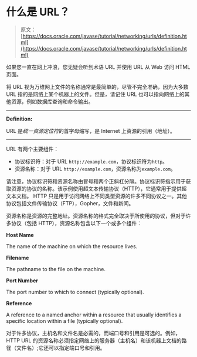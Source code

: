 # 什么是 URL？

> 原文： [https://docs.oracle.com/javase/tutorial/networking/urls/definition.html](https://docs.oracle.com/javase/tutorial/networking/urls/definition.html)

如果您一直在网上冲浪，您无疑会听到术语 URL 并使用 URL 从 Web 访问 HTML 页面。

将 URL 视为万维网上文件的名称通常是最简单的，尽管不完全准确，因为大多数 URL 指的是网络上某个机器上的文件。但是，请记住 URL 也可以指向网络上的其他资源，例如数据库查询和命令输出。

* * *

**Definition:** 

URL 是*统一资源定位符*的首字母缩写，是 Internet 上资源的引用（地址）。

* * *

URL 有两个主要组件：

*   协议标识符：对于 URL `http://example.com`，协议标识符为`http`。
*   资源名称：对于 URL `http://example.com`，资源名称为`example.com`。

请注意，协议标识符和资源名称由冒号和两个正斜杠分隔。协议标识符指示用于获取资源的协议的名称。该示例使用超文本传输​​协议（HTTP），它通常用于提供超文本文档。 HTTP 只是用于访问网络上不同类型资源的许多不同协议之一。其他协议包括文件传输协议（FTP），Gopher，文件和新闻。

资源名称是资源的完整地址。资源名称的格式完全取决于所使用的协议，但对于许多协议（包括 HTTP），资源名称包含以下一个或多个组件：

**Host Name**

The name of the machine on which the resource lives.

**Filename**

The pathname to the file on the machine.

**Port Number**

The port number to which to connect (typically optional).

**Reference**

A reference to a named anchor within a resource that usually identifies a specific location within a file (typically optional).

对于许多协议，主机名和文件名是必需的，而端口号和引用是可选的。例如，HTTP URL 的资源名称必须指定网络上的服务器（主机名）和该机器上文档的路径（文件名）;它还可以指定端口号和引用。
